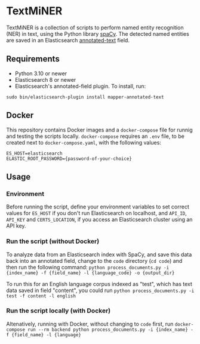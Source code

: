 # TextMiNER
TextMiNER is a collection of scripts to perform named entity recognition (NER) in text, using the Python library [spaCy](https://spacy.io/). The detected named entities are saved in an Elasticsearch [annotated-text](https://www.elastic.co/guide/en/elasticsearch/plugins/8.10/mapper-annotated-text.html) field.

## Requirements
- Python 3.10 or newer
- Elasticsearch 8 or newer
- Elasticsearch's annotated-field plugin. To install, run:
```
sudo bin/elasticsearch-plugin install mapper-annotated-text
```

## Docker
This repository contains Docker images and a `docker-compose` file for runnig and testing the scripts locally. `docker-compose` requires an `.env` file, to be created next to `docker-compose.yaml`, with the following values:
```
ES_HOST=elasticsearch
ELASTIC_ROOT_PASSWORD={password-of-your-choice}
```

## Usage
### Environment
Before running the script, define your environment variables to set correct values for `ES_HOST` if you don't run Elasticsearch on localhost, and `API_ID`, `API_KEY` and `CERTS_LOCATION`, if you access an Elasticsearch cluster using an API key.


### Run the script (without Docker)
To analyze data from an Elasticsearch index with SpaCy, and save this data back into an annotated field, change to the `code` directory (`cd code`) and then run the following command:
`python process_documents.py -i {index_name} -f {field_name} -l {language_code} -o {output_dir}`

To run this for an English language corpus indexed as "test", which has text data saved in field "content", you could run
`python process_documents.py -i test -f content -l english`

### Run the script locally (with Docker)
Altenatively, running with Docker, without changing to `code` first, run
`docker-compose run --rm backend python process_documents.py -i {index_name} -f {field_name} -l {language}`
